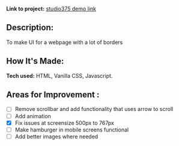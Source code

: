 **Link to project:** [studio375 demo link](https://profound-chaja-b22bbe.netlify.app/)

## Description:
To make UI for a webpage with a lot of borders
## How It's Made:
**Tech used:** HTML, Vanilla CSS, Javascript.
## Areas for Improvement :
- [ ] Remove scrollbar and add functionality that uses arrow to scroll
- [ ] Add animation
- [x] Fix issues at screensize 500px to 767px
- [ ] Make hamburger in mobile screens functional
- [ ] Add better images where needed
